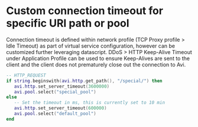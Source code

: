 # Custom connection timeout for specific URI path or pool

Connection timeout is defined within network profile (TCP Proxy profile > Idle Timeout) as part of virtual service configuration, however can be customized further leveraging datascript. DDoS > HTTP Keep-Alive Timeout under Application Profile can be used to ensure Keep-Alives are sent to the client and the client does not prematurely close out the connection to Avi. 

```lua
-- HTTP_REQUEST
if string.beginswith(avi.http.get_path(), "/special/") then
   avi.http.set_server_timeout(3600000)
   avi.pool.select("special_pool")
else
   -- Set the timeout in ms, this is currently set to 10 min
   avi.http.set_server_timeout(600000)
   avi.pool.select("default_pool")
end
```

